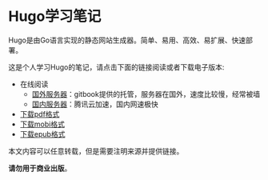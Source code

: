 # Hugo学习笔记

Hugo是由Go语言实现的静态网站生成器。简单、易用、高效、易扩展、快速部署。

这是个人学习Hugo的笔记，请点击下面的链接阅读或者下载电子版本:

- 在线阅读
	- [国外服务器][gitbook]：gitbook提供的托管，服务器在国外，速度比较慢，经常被墙
	- [国内服务器][qcloud]：腾讯云加速，国内网速极快
- [下载pdf格式][pdf]
- [下载mobi格式][mobi]
- [下载epub格式][epub]

本文内容可以任意转载，但是需要注明来源并提供链接。

**请勿用于商业出版**。

[gitbook]: https://skyao.gitbooks.io/learning-hugo/
[qcloud]: http://skyao.io/learning-hugo/
[pdf]: https://www.gitbook.com/download/pdf/book/skyao/learning-hugo
[mobi]: https://www.gitbook.com/download/mobi/book/skyao/learning-hugo
[epub]: https://www.gitbook.com/download/epub/book/skyao/learning-hugo
